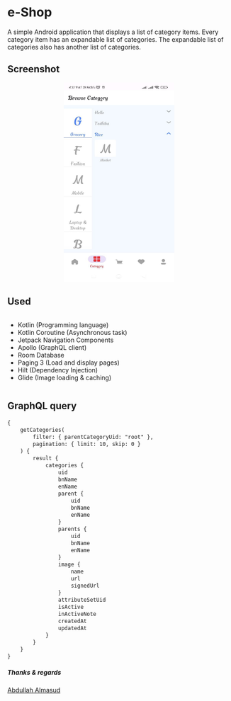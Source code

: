 # e-Shop
A simple Android application that displays a list of category items. Every category item has an expandable list of categories. The expandable list of categories also has another list of categories.

## Screenshot
<p align="center">
  <img width="250" height="450" src="https://raw.githubusercontent.com/almasud/e_shop/master/screenshots/screen_01.jpeg" alt="Category Screen"/>
</p>

## Used
<div style="display:flex;">

- Kotlin (Programming language)
- Kotlin Coroutine (Asynchronous task)
- Jetpack Navigation Components
- Apollo (GraphQL client)
- Room Database
- Paging 3 (Load and display pages)
- Hilt (Dependency Injection)
- Glide (Image loading & caching)

</div>

## GraphQL query
```
{
    getCategories(
        filter: { parentCategoryUid: "root" },
        pagination: { limit: 10, skip: 0 }
    ) {
        result {
            categories {
                uid
                bnName
                enName
                parent {
                    uid
                    bnName
                    enName
                }
                parents {
                    uid
                    bnName
                    enName
                }
                image {
                    name
                    url
                    signedUrl
                }
                attributeSetUid
                isActive
                inActiveNote
                createdAt
                updatedAt
            }
        }
    }
}
```


##### Thanks & regards
[Abdullah Almasud](https://almasud.github.io)

